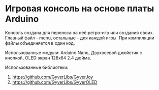 # Игровая консоль на основе платы Arduino

Консоль создана для переноса на неё ретро-игр или создания своих. Главный файл - menu, остальные - для каждой игры. При компиляции файлы объединяется в один код.

Использованные модули: Arduino Nano, Двухосевой джойстик с кнопкой, OLED экран 128x64 2.4 дюйма.

Использованные библиотеки:
1) https://github.com/GyverLibs/GyverJoy
2) https://github.com/GyverLibs/GyverOLED
